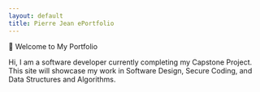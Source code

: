 ```yaml
---
layout: default
title: Pierre Jean ePortfolio
---
```

👋 Welcome to My Portfolio

Hi, I am a software developer currently completing my Capstone Project.
This site will showcase my work in Software Design, Secure Coding, and Data Structures and Algorithms.



